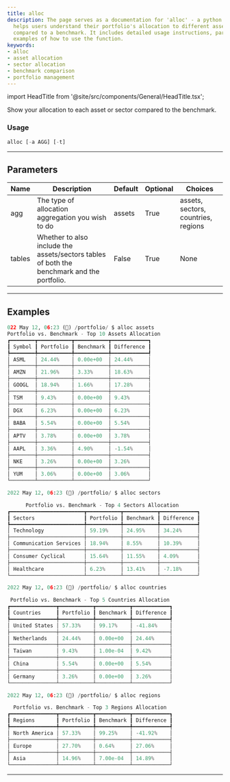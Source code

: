 ```yaml
---
title: alloc
description: The page serves as a documentation for 'alloc' - a python function that
  helps users understand their portfolio's allocation to different assets or sectors
  compared to a benchmark. It includes detailed usage instructions, parameters, and
  examples of how to use the function.
keywords:
- alloc
- asset allocation
- sector allocation
- benchmark comparison
- portfolio management
---
```


import HeadTitle from '@site/src/components/General/HeadTitle.tsx';

<HeadTitle title="portfolio/alloc - Reference | OpenBB Terminal Docs" />

Show your allocation to each asset or sector compared to the benchmark.

### Usage

```python
alloc [-a AGG] [-t]
```

---

## Parameters

| Name | Description | Default | Optional | Choices |
| ---- | ----------- | ------- | -------- | ------- |
| agg | The type of allocation aggregation you wish to do | assets | True | assets, sectors, countries, regions |
| tables | Whether to also include the assets/sectors tables of both the benchmark and the portfolio. | False | True | None |


---

## Examples

```python
022 May 12, 06:23 (🦋) /portfolio/ $ alloc assets
Portfolio vs. Benchmark - Top 10 Assets Allocation
┏━━━━━━━━┳━━━━━━━━━━━┳━━━━━━━━━━━┳━━━━━━━━━━━━┓
┃ Symbol ┃ Portfolio ┃ Benchmark ┃ Difference ┃
┡━━━━━━━━╇━━━━━━━━━━━╇━━━━━━━━━━━╇━━━━━━━━━━━━┩
│ ASML   │ 24.44%    │ 0.00e+00  │ 24.44%     │
├────────┼───────────┼───────────┼────────────┤
│ AMZN   │ 21.96%    │ 3.33%     │ 18.63%     │
├────────┼───────────┼───────────┼────────────┤
│ GOOGL  │ 18.94%    │ 1.66%     │ 17.28%     │
├────────┼───────────┼───────────┼────────────┤
│ TSM    │ 9.43%     │ 0.00e+00  │ 9.43%      │
├────────┼───────────┼───────────┼────────────┤
│ DGX    │ 6.23%     │ 0.00e+00  │ 6.23%      │
├────────┼───────────┼───────────┼────────────┤
│ BABA   │ 5.54%     │ 0.00e+00  │ 5.54%      │
├────────┼───────────┼───────────┼────────────┤
│ APTV   │ 3.78%     │ 0.00e+00  │ 3.78%      │
├────────┼───────────┼───────────┼────────────┤
│ AAPL   │ 3.36%     │ 4.90%     │ -1.54%     │
├────────┼───────────┼───────────┼────────────┤
│ NKE    │ 3.26%     │ 0.00e+00  │ 3.26%      │
├────────┼───────────┼───────────┼────────────┤
│ YUM    │ 3.06%     │ 0.00e+00  │ 3.06%      │
└────────┴───────────┴───────────┴────────────┘

2022 May 12, 06:23 (🦋) /portfolio/ $ alloc sectors

      Portfolio vs. Benchmark - Top 4 Sectors Allocation
┏━━━━━━━━━━━━━━━━━━━━━━━━┳━━━━━━━━━━━┳━━━━━━━━━━━┳━━━━━━━━━━━━┓
┃ Sectors                ┃ Portfolio ┃ Benchmark ┃ Difference ┃
┡━━━━━━━━━━━━━━━━━━━━━━━━╇━━━━━━━━━━━╇━━━━━━━━━━━╇━━━━━━━━━━━━┩
│ Technology             │ 59.19%    │ 24.95%    │ 34.24%     │
├────────────────────────┼───────────┼───────────┼────────────┤
│ Communication Services │ 18.94%    │ 8.55%     │ 10.39%     │
├────────────────────────┼───────────┼───────────┼────────────┤
│ Consumer Cyclical      │ 15.64%    │ 11.55%    │ 4.09%      │
├────────────────────────┼───────────┼───────────┼────────────┤
│ Healthcare             │ 6.23%     │ 13.41%    │ -7.18%     │
└────────────────────────┴───────────┴───────────┴────────────┘

2022 May 12, 06:23 (🦋) /portfolio/ $ alloc countries

 Portfolio vs. Benchmark - Top 5 Countries Allocation
┏━━━━━━━━━━━━━━━┳━━━━━━━━━━━┳━━━━━━━━━━━┳━━━━━━━━━━━━┓
┃ Countries     ┃ Portfolio ┃ Benchmark ┃ Difference ┃
┡━━━━━━━━━━━━━━━╇━━━━━━━━━━━╇━━━━━━━━━━━╇━━━━━━━━━━━━┩
│ United States │ 57.33%    │ 99.17%    │ -41.84%    │
├───────────────┼───────────┼───────────┼────────────┤
│ Netherlands   │ 24.44%    │ 0.00e+00  │ 24.44%     │
├───────────────┼───────────┼───────────┼────────────┤
│ Taiwan        │ 9.43%     │ 1.00e-04  │ 9.42%      │
├───────────────┼───────────┼───────────┼────────────┤
│ China         │ 5.54%     │ 0.00e+00  │ 5.54%      │
├───────────────┼───────────┼───────────┼────────────┤
│ Germany       │ 3.26%     │ 0.00e+00  │ 3.26%      │
└───────────────┴───────────┴───────────┴────────────┘

2022 May 12, 06:23 (🦋) /portfolio/ $ alloc regions

  Portfolio vs. Benchmark - Top 3 Regions Allocation
┏━━━━━━━━━━━━━━━┳━━━━━━━━━━━┳━━━━━━━━━━━┳━━━━━━━━━━━━┓
┃ Regions       ┃ Portfolio ┃ Benchmark ┃ Difference ┃
┡━━━━━━━━━━━━━━━╇━━━━━━━━━━━╇━━━━━━━━━━━╇━━━━━━━━━━━━┩
│ North America │ 57.33%    │ 99.25%    │ -41.92%    │
├───────────────┼───────────┼───────────┼────────────┤
│ Europe        │ 27.70%    │ 0.64%     │ 27.06%     │
├───────────────┼───────────┼───────────┼────────────┤
│ Asia          │ 14.96%    │ 7.00e-04  │ 14.89%     │
└───────────────┴───────────┴───────────┴────────────┘
```
---
